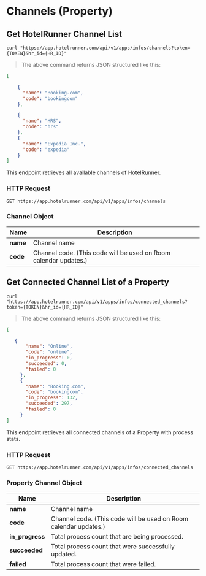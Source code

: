 # Channels (Property)

## Get HotelRunner Channel List

```shell
curl "https://app.hotelrunner.com/api/v1/apps/infos/channels?token={TOKEN}&hr_id={HR_ID}"
```

> The above command returns JSON structured like this:

```json
[

    {
      "name": "Booking.com",
      "code": "bookingcom"
    },

    {
      "name": "HRS",
      "code": "hrs"
    },
    {
      "name": "Expedia Inc.",
      "code": "expedia"
    }
]
```

This endpoint retrieves all available channels of HotelRunner.

### HTTP Request

`GET https://app.hotelrunner.com/api/v1/apps/infos/channels`

### Channel Object

Name | Description
------------ | ------
**name** | Channel name
**code** | Channel code. (This code will be used on Room calendar updates.)

## Get Connected Channel List of a Property


```shell
curl "https://app.hotelrunner.com/api/v1/apps/infos/connected_channels?token={TOKEN}&hr_id={HR_ID}"
```

> The above command returns JSON structured like this:

```json
[

   {
       "name": "Online",
       "code": "online",
       "in_progress": 0,
       "succeeded": 0,
       "failed": 0
     },
     {
       "name": "Booking.com",
       "code": "bookingcom",
       "in_progress": 132,
       "succeeded": 297,
       "failed": 0
     }
]
```

This endpoint retrieves all connected channels of a Property with process stats.

### HTTP Request

`GET https://app.hotelrunner.com/api/v1/apps/infos/connected_channels`

### Property Channel Object

Name | Description
------------ | ------
**name** | Channel name
**code** | Channel code. (This code will be used on Room calendar updates.)
**in_progress** | Total process count that are being processed.
**succeeded** | Total process count that were successfully updated.
**failed** | Total process count that were failed.
